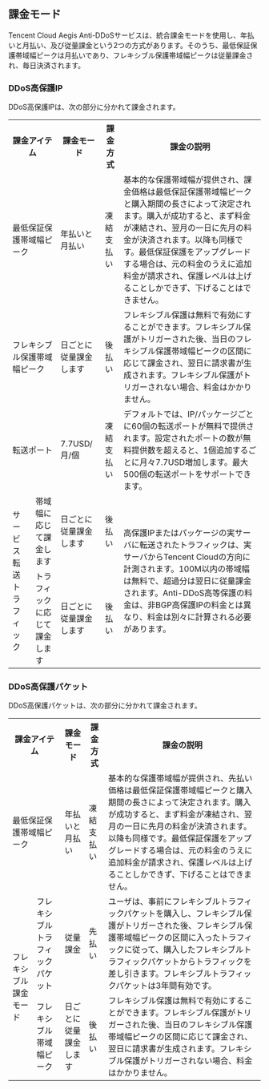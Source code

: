 ## 課金モード

Tencent Cloud Aegis Anti-DDoSサービスは、統合課金モードを使用し、年払いと月払い、及び従量課金という2つの方式があります。そのうち、最低保証保護帯域幅ピークは月払いであり、フレキシブル保護帯域幅ピークは従量課金され、毎日決済されます。

### DDoS高保護IP
DDoS高保護IPは、次の部分に分かれて課金されます。
<table>

<tr>
<th colspan="2">課金アイテム</th>
<th>課金モード</th>
<th>課金方式</th>
<th>課金の説明</th>
</tr>

<tr>
<td colspan="2">最低保証保護帯域幅ピーク</td>
<td>年払いと月払い</td>
<td>凍結支払い</td>
<td>基本的な保護帯域幅が提供され、課金価格は最低保証保護帯域幅ピークと購入期間の長さによって決定されます。購入が成功すると、まず料金が凍結され、翌月の一日に先月の料金が決済されます。以降も同様です。最低保証保護をアップグレードする場合は、元の料金のうえに追加料金が請求され、保護レベルは上げることしかできず、下げることはできません。
</td>
</tr>

<tr>
<td colspan="2">フレキシブル保護帯域幅ピーク</td>
<td>日ごとに従量課金します</td>
<td>後払い</td>
<td>フレキシブル保護は無料で有効にすることができます。フレキシブル保護がトリガーされた後、当日のフレキシブル保護帯域幅ピークの区間に応じて課金され、翌日に請求書が生成されます。フレキシブル保護がトリガーされない場合、料金はかかりません。
</td>
</tr>

<tr>
<td colspan="2">転送ポート</td>
<td>7.7USD/月/個</td>
<td>凍結支払い</td>
<td>デフォルトでは、IP/パッケージごとに60個の転送ポートが無料で提供されます。設定されたポートの数が無料提供数を超えると、1個追加するごとに月々7.7USD増加します。最大500個の転送ポートをサポートできます。
</td>
</tr>


<tr>
<td rowspan="2">サービス転送トラフィック</td>
<td>帯域幅に応じて課金します</td>
<td>日ごとに従量課金します</td>
<td>後払い</td>
<td rowspan="2">高保護IPまたはパッケージの実サーバに転送されたトラフィックは、実サーバからTencent Cloudの方向に計測されます。100M以内の帯域幅は無料で、超過分は翌日に従量課金されます。Anti-DDoS高等保護の料金は、非BGP高保護IPの料金とは異なり、料金は別々に計算される必要があります。
</td>
</tr>

<tr>
<td>トラフィックに応じて課金します</td>
<td>日ごとに従量課金します</td>
<td>後払い</td>

</tr>
</table>


### DDoS高保護パケット

DDoS高保護パケットは、次の部分に分かれて課金されます。

<table>

<tr>
<th colspan="2">課金アイテム</th>
<th>課金モード</th>
<th>課金方式</th>
<th>課金の説明</th>
</tr>



<tr>
<td colspan="2">最低保証保護帯域幅ピーク</td>
<td>年払いと月払い</td>
<td>凍結支払い</td>
<td>基本的な保護帯域幅が提供され、先払い価格は最低保証保護帯域幅ピークと購入期間の長さによって決定されます。購入が成功すると、まず料金が凍結され、翌月の一日に先月の料金が決済されます。以降も同様です。最低保証保護をアップグレードする場合は、元の料金のうえに追加料金が請求され、保護レベルは上げることしかできず、下げることはできません。
</td>
</tr>


<tr>
<td rowspan="2">フレキシブル課金モード</td>
<td>フレキシブルトラフィックパケット</td>
<td>従量課金</td>
<td>先払い</td>
<td>ユーザは、事前にフレキシブルトラフィックパケットを購入し、フレキシブル保護がトリガーされた後、フレキシブル保護帯域幅ピークの区間に入ったトラフィックに従って、購入したフレキシブルトラフィックパケットからトラフィックを差し引きます。フレキシブルトラフィックパケットは3年間有効です。
</td>
</tr>

<tr>
<td>フレキシブル帯域幅ピーク</td>
<td>日ごとに従量課金します</td>
<td>後払い</td>
<td>フレキシブル保護は無料で有効にすることができます。フレキシブル保護がトリガーされた後、当日のフレキシブル保護帯域幅ピークの区間に応じて課金され、翌日に請求書が生成されます。フレキシブル保護がトリガーされない場合、料金はかかりません。
</td>
</tr>
</table>

